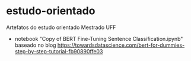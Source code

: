 # estudo-orientado
Artefatos do estudo orientado Mestrado UFF

- notebook "Copy of BERT Fine-Tuning Sentence Classification.ipynb" baseado no blog https://towardsdatascience.com/bert-for-dummies-step-by-step-tutorial-fb90890ffe03
